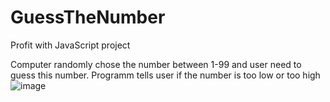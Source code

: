# GuessTheNumber
Profit with JavaScript project


Computer randomly chose the number between 1-99 and user need to guess this number.
Programm tells user if the number is too low or too high
![image](https://user-images.githubusercontent.com/56975146/113776058-7d682d80-96f7-11eb-9752-4e6ed232b45b.png)
